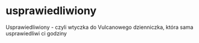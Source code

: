 # usprawiedliwiony
Usprawiedliwiony - czyli wtyczka do Vulcanowego dzienniczka, która sama usprawiedliwi ci godziny
